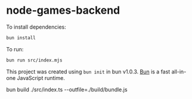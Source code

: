 # node-games-backend

To install dependencies:

```bash
bun install
```

To run:

```bash
bun run src/index.mjs
```

This project was created using `bun init` in bun v1.0.3. [Bun](https://bun.sh) is a fast all-in-one JavaScript runtime.


bun build ./src/index.ts --outfile=./build/bundle.js